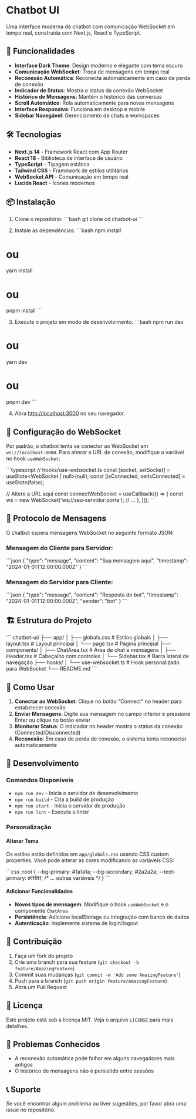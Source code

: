 # Chatbot UI

Uma interface moderna de chatbot com comunicação WebSocket em tempo real, construída com Next.js, React e TypeScript.

## 🚀 Funcionalidades

- **Interface Dark Theme**: Design moderno e elegante com tema escuro
- **Comunicação WebSocket**: Troca de mensagens em tempo real
- **Reconexão Automática**: Reconecta automaticamente em caso de perda de conexão
- **Indicador de Status**: Mostra o status da conexão WebSocket
- **Histórico de Mensagens**: Mantém o histórico das conversas
- **Scroll Automático**: Rola automaticamente para novas mensagens
- **Interface Responsiva**: Funciona em desktop e mobile
- **Sidebar Navegável**: Gerenciamento de chats e workspaces

## 🛠️ Tecnologias

- **Next.js 14** - Framework React com App Router
- **React 18** - Biblioteca de interface de usuário
- **TypeScript** - Tipagem estática
- **Tailwind CSS** - Framework de estilos utilitários
- **WebSocket API** - Comunicação em tempo real
- **Lucide React** - Ícones modernos

## 📦 Instalação

1. Clone o repositório:
\`\`\`bash
git clone <url-do-repositorio>
cd chatbot-ui
\`\`\`

2. Instale as dependências:
\`\`\`bash
npm install
# ou
yarn install
# ou
pnpm install
\`\`\`

3. Execute o projeto em modo de desenvolvimento:
\`\`\`bash
npm run dev
# ou
yarn dev
# ou
pnpm dev
\`\`\`

4. Abra [http://localhost:3000](http://localhost:3000) no seu navegador.

## 🔧 Configuração do WebSocket

Por padrão, o chatbot tenta se conectar ao WebSocket em `ws://localhost:8080`. Para alterar a URL de conexão, modifique a variável no hook `useWebSocket`:

\`\`\`typescript
// hooks/use-websocket.ts
const [socket, setSocket] = useState<WebSocket | null>(null);
const [isConnected, setIsConnected] = useState(false);

// Altere a URL aqui
const connectWebSocket = useCallback(() => {
  const ws = new WebSocket('ws://seu-servidor:porta');
  // ...
}, []);
\`\`\`

## 📡 Protocolo de Mensagens

O chatbot espera mensagens WebSocket no seguinte formato JSON:

### Mensagem do Cliente para Servidor:
\`\`\`json
{
  "type": "message",
  "content": "Sua mensagem aqui",
  "timestamp": "2024-01-01T12:00:00.000Z"
}
\`\`\`

### Mensagem do Servidor para Cliente:
\`\`\`json
{
  "type": "message",
  "content": "Resposta do bot",
  "timestamp": "2024-01-01T12:00:00.000Z",
  "sender": "bot"
}
\`\`\`

## 🏗️ Estrutura do Projeto

\`\`\`
chatbot-ui/
├── app/
│   ├── globals.css          # Estilos globais
│   ├── layout.tsx           # Layout principal
│   └── page.tsx             # Página principal
├── components/
│   ├── ChatArea.tsx         # Área de chat e mensagens
│   ├── Header.tsx           # Cabeçalho com controles
│   └── Sidebar.tsx          # Barra lateral de navegação
├── hooks/
│   └── use-websocket.ts     # Hook personalizado para WebSocket
└── README.md
\`\`\`

## 🎯 Como Usar

1. **Conectar ao WebSocket**: Clique no botão "Connect" no header para estabelecer conexão
2. **Enviar Mensagens**: Digite sua mensagem no campo inferior e pressione Enter ou clique no botão enviar
3. **Monitorar Status**: O indicador no header mostra o status da conexão (Connected/Disconnected)
4. **Reconexão**: Em caso de perda de conexão, o sistema tenta reconectar automaticamente

## 🔧 Desenvolvimento

### Comandos Disponíveis

- `npm run dev` - Inicia o servidor de desenvolvimento
- `npm run build` - Cria a build de produção
- `npm run start` - Inicia o servidor de produção
- `npm run lint` - Executa o linter

### Personalização

#### Alterar Tema
Os estilos estão definidos em `app/globals.css` usando CSS custom properties. Você pode alterar as cores modificando as variáveis CSS:

\`\`\`css
:root {
  --bg-primary: #1a1a1a;
  --bg-secondary: #2a2a2a;
  --text-primary: #ffffff;
  /* ... outras variáveis */
}
\`\`\`

#### Adicionar Funcionalidades
- **Novos tipos de mensagem**: Modifique o hook `useWebSocket` e o componente `ChatArea`
- **Persistência**: Adicione localStorage ou integração com banco de dados
- **Autenticação**: Implemente sistema de login/logout

## 🤝 Contribuição

1. Faça um fork do projeto
2. Crie uma branch para sua feature (`git checkout -b feature/AmazingFeature`)
3. Commit suas mudanças (`git commit -m 'Add some AmazingFeature'`)
4. Push para a branch (`git push origin feature/AmazingFeature`)
5. Abra um Pull Request

## 📝 Licença

Este projeto está sob a licença MIT. Veja o arquivo `LICENSE` para mais detalhes.

## 🐛 Problemas Conhecidos

- A reconexão automática pode falhar em alguns navegadores mais antigos
- O histórico de mensagens não é persistido entre sessões

## 📞 Suporte

Se você encontrar algum problema ou tiver sugestões, por favor abra uma issue no repositório.

